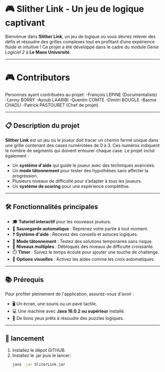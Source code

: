 # 🎮 Slither Link - Un jeu de logique captivant

Bienvenue dans **Slither Link**, un jeu de logique où vous devrez relever des défis et résoudre des grilles complexes tout en profitant d’une expérience fluide et intuitive ! Ce projet a été développé dans le cadre du module *Génie Logiciel 2* à **Le Mans Université**.

---

# 🎮 Contributors

Personnes ayant contribuées au projet:
-François LEPINE (Documentaliste)
-Lenny BORRY
-Ayoub LAARIBI
-Quentin COMTE
-Dimitri BOUGLE
-Basma CHADLI
-Patrick PASTOURET (Chef de projet)

---

## 📋 Description du projet

**Slither Link** est un jeu où le joueur doit tracer un chemin fermé unique dans une grille contenant des cases numérotées de 0 à 3. Ces numéros indiquent le nombre de segments qui doivent entourer chaque case. Le projet inclut également :

- Un **système d'aide** qui guide le joueur avec des techniques avancées.
- Un **mode tâtonnement** pour tester des hypothèses sans affecter la progression.
- Plusieurs niveaux de difficulté pour s’adapter à tous les joueurs.
- Un **système de scoring** pour une expérience compétitive.

---

## 🛠️ Fonctionnalités principales

- 🎓 **Tutoriel interactif** pour les nouveaux joueurs.
- 🔗 **Sauvegarde automatique** : Reprenez votre partie à tout moment.
- ❓ **Système d'aide** : Recevez des conseils et astuces logiques.
- 🔄 **Mode tâtonnement** : Testez des solutions temporaires sans risque.
- 🌟 **Niveaux multiples** : Débloquez des niveaux de difficulté croissante.
- ⏱️ **Timer** : Suivez le temps écoulé pour ajouter une touche de challenge.
- 🔧 **Options visuelles** : Activez les aides comme les croix automatiques.

---

## 📚 Prérequis

Pour profiter pleinement de l'application, assurez-vous d'avoir :
- 🖥️ Un écran, une souris ou un pavé tactile.
- 💻 Une machine avec **Java 16.0.2 ou supérieur** installé.
- 👀 De bons yeux prêts à résoudre des puzzles logiques.

---

## 🚀 lancement

1. Installez le dépot GITHUB.
2. Installez le .jar puis le lancer:
   ```bash
   java -jar SliterLink.jar
